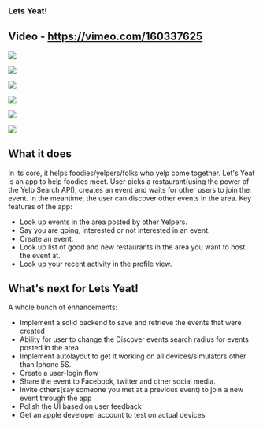 ### Lets Yeat!

## Video - https://vimeo.com/160337625

![](https://raw.githubusercontent.com/yezhisaim/Lets-Yeat/master/List-of-events.png)

![](https://raw.githubusercontent.com/yezhisaim/Lets-Yeat/master/Create-event-page.png)

![](https://raw.githubusercontent.com/yezhisaim/Lets-Yeat/master/search_results.png)

![](https://raw.githubusercontent.com/yezhisaim/Lets-Yeat/master/Confirmation-screen.png)

![](https://raw.githubusercontent.com/yezhisaim/Lets-Yeat/master/going-interested-not_going.png)

![](https://raw.githubusercontent.com/yezhisaim/Lets-Yeat/master/Profile-view.png)


## What it does

In its core, it helps foodies/yelpers/folks who yelp come together. Let's Yeat is an app to help foodies meet. User picks a restaurant(using the power of the Yelp Search API), creates an event and waits for other users to join the event. In the meantime, the user can discover other events in the area. Key features of the app:
- Look up events in the area posted by other Yelpers.
- Say you are going, interested or not interested in an event.
- Create an event.
- Look up list of good and new restaurants in the area you want to host the event at.
- Look up your recent activity in the profile view.

## What's next for Lets Yeat!

A whole bunch of enhancements:
- Implement a solid backend to save and retrieve the events that were created
- Ability for user to change the Discover events search radius for events posted in the area
- Implement autolayout to get it working on all devices/simulators other than Iphone 5S.
- Create a user-login flow
- Share the event to Facebook, twitter and other social media.
- Invite others(say someone you met at a previous event) to join a new event through the app
- Polish the UI based on user feedback
- Get an apple developer account to test on actual devices

